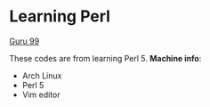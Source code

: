 # Learning Perl 
[Guru 99](https://www.guru99.com/perl-tutorials.html "Perl tutorial website")

These codes are from learning Perl 5. 
**Machine info**: 
* Arch Linux
* Perl 5
* Vim editor

